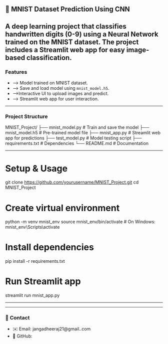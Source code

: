## 🎯 MNIST Dataset Prediction Using CNN

A deep learning project that classifies handwritten digits (0-9) using a Neural Network trained on the MNIST dataset. The project includes a Streamlit web app for easy image-based classification.
---

###  **Features**
- --> Model trained on MNIST dataset.
- --> Save and load model using `mnist_model.h5`.
- -->Interactive UI to upload images and predict.
- --> Streamlit web app for user interaction.

---

###  **Project Structure**
MNIST_Project/
├── mnist_model.py        # Train and save the model
├── mnist_model.h5        # Pre-trained model file
├── mnist_app.py          # Streamlit web app for predictions
├── test_model.py         # Model testing script
├── requirements.txt      # Dependencies
└── README.md             # Documentation


---
# Setup & Usage
git clone https://github.com/yourusername/MNIST_Project.git
cd MNIST_Project

# Create virtual environment
python -m venv mnist_env
source mnist_env/bin/activate  # On Windows: mnist_env\Scripts\activate

# Install dependencies
pip install -r requirements.txt

# Run Streamlit app
streamlit run mnist_app.py


---


---

### 📧 **Contact**
- ✉️ Email: jangadheeraj21@gmail..com
- 🔗 GitHub: 

